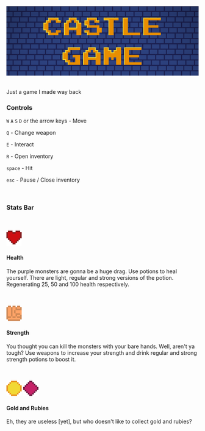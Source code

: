 <div align="center">
    <img src="logo.png">
    </br>
</div>
<br>

Just a game I made way back


### Controls

`W` `A` `S` `D` or the arrow keys - Move

`Q` - Change weapon

`E` - Interact

`R` - Open inventory

`space` - Hit

`esc` - Pause / Close inventory

<br>

### Stats Bar
<br>
<br>
<div>
    <img src="textures/health.png"> 
    </br>
</div>

#### Health

The purple monsters are gonna be a huge drag. Use potions to heal yourself. 
There are light, regular and strong versions of the potion. Regenerating 25, 50 and 100 health respectively.

<br>
<br>
<div>
    <img src="textures/strength.png">
    </br>

</div>

#### Strength
You thought you can kill the monsters with your bare hands. Well, aren't ya tough?
Use weapons to increase your strength and drink regular and strong strength potions to boost it.


<br>
<br>
<div>
    <img src="textures/gold.png">
    <img src="textures/ruby.png">
    </br>
</div>

#### Gold and Rubies


Eh, they are useless [yet], but who doesn't like to collect gold and rubies?
